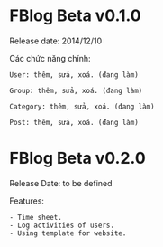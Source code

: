 FBlog Beta v0.1.0
=====

Release date: 2014/12/10

Các chức năng chính:

	User: thêm, sửa, xoá. (đang làm)
	
	Group: thêm, sửa, xoá. (đang làm)
	
	Category: thêm, sửa, xoá. (đang làm)
	
	Post: thêm, sửa, xoá. (đang làm)
	
FBlog Beta v0.2.0
=====
Release Date: to be defined

Features:

	- Time sheet.
	- Log activities of users.
	- Using template for website. 
